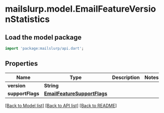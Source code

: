 # mailslurp.model.EmailFeatureVersionStatistics

## Load the model package
```dart
import 'package:mailslurp/api.dart';
```

## Properties
Name | Type | Description | Notes
------------ | ------------- | ------------- | -------------
**version** | **String** |  | 
**supportFlags** | [**EmailFeatureSupportFlags**](EmailFeatureSupportFlags) |  | 

[[Back to Model list]](../README#documentation-for-models) [[Back to API list]](../README#documentation-for-api-endpoints) [[Back to README]](../README)


